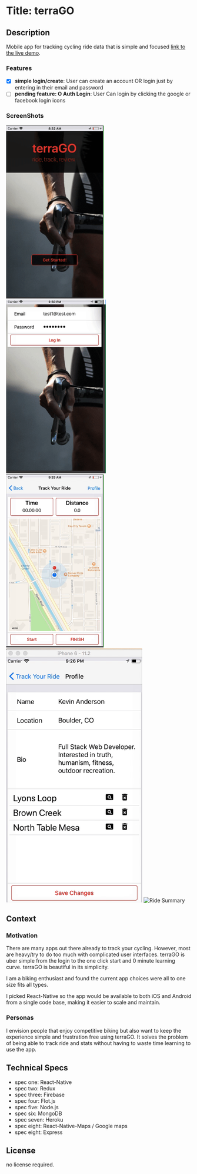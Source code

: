 # Title:  terraGO

## Description
Mobile app for tracking cycling ride data that is simple and focused [link to the live demo](#).

### Features
- [x] **simple login/create**: User can create an account OR login just by entering in their email and password
- [ ] **pending feature: O Auth Login**: User Can login by clicking the google or facebook login icons

### ScreenShots
![Login](./readMeImg/KaptureTerraGOlogin.gif)
![Map](./readMeImg/KaptureTerraGORideMap1.0.gif)
![Track Ride](./readMeImg/KaptureTerraGOstart.gif)
![Profile View Delete](./readMeImg/KaptureProfileAndRideView.gif)
![Ride Summary](./readMeImg/KaptureTerraGOSummary.gif)

## Context
### Motivation
There are many apps out there already to track your cycling.  However, most are heavy/try to do too much with complicated user interfaces.  terraGO is uber simple from the login to the one click start and 0 minute learning curve.  terraGO is beautiful in its simplicity.

I am a biking enthusiast and found the current app choices were all to one size fits all types.  

I picked React-Native so the app would be available to both iOS and Android from a single code base, making it easier to scale and maintain.

### Personas
I envision people that enjoy competitive biking but also want to keep the experience simple and frustration free using terraGO.  It solves the problem of being able to track ride and stats without having to waste time learning to use the app.  


## Technical Specs

- spec one: React-Native
- spec two: Redux
- spec three: Firebase
- spec four: Flot.js
- spec five: Node.js
- spec six: MongoDB
- spec seven: Heroku
- spec eight: React-Native-Maps / Google maps
- spec eight: Express



## License
no license required.
